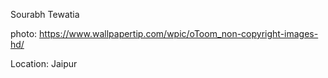 Sourabh Tewatia

photo: https://www.wallpapertip.com/wpic/oToom_non-copyright-images-hd/

Location: Jaipur
